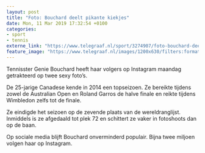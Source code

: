 ```yaml
---
layout: post
title: "Foto: Bouchard deelt pikante kiekjes"
date: Mon, 11 Mar 2019 17:32:54 +0100
categories: 
- sport 
- tennis 
externe_link: "https://www.telegraaf.nl/sport/3274907/foto-bouchard-deelt-pikante-kiekjes"
feature_image: "https://www.telegraaf.nl/images/1200x630/filters:format(jpeg):quality(80)/cdn-kiosk-api.telegraaf.nl/5275d5ae-441b-11e9-be32-1da1087f17eb.jpg"
---
```


<p class="intro">Tennisster Genie Bouchard heeft haar volgers op Instagram maandag getrakteerd op twee sexy foto’s.</p> <p>De 25-jarige Canadese kende in 2014 een topseizoen. Ze bereikte tijdens zowel de Australian Open en Roland Garros de halve finale en reikte tijdens Wimbledon zelfs tot de finale.</p><p>Ze eindigde het seizoen op de zevende plaats van de wereldranglijst. Inmiddels is ze afgedaald tot plek 72 en schittert ze vaker in fotoshoots dan op de baan.</p><p>Op sociale media blijft Bouchard onverminderd populair. Bijna twee miljoen volgen haar op Instagram.</p>
